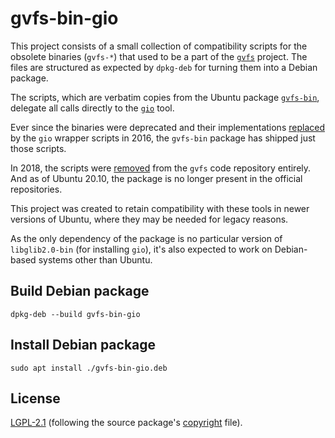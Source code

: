 # gvfs-bin-gio

This project consists of a small collection of compatibility scripts for the obsolete
binaries (`gvfs-*`) that used to be a part of the
[`gvfs`](https://wiki.gnome.org/Projects/gvfs) project.
The files are structured as expected by `dpkg-deb` for turning them into a Debian package.

The scripts, which are verbatim copies from the Ubuntu package
[`gvfs-bin`](https://packages.ubuntu.com/focal/gvfs-bin),
delegate all calls directly to the [`gio`](https://docs.gtk.org/gio/) tool.

Ever since the binaries were deprecated and their implementations
[replaced](https://gitlab.gnome.org/GNOME/gvfs/-/commit/2f28fa49cfeb1c82927a1c7c0021b15e2742149f)
by the `gio` wrapper scripts in 2016,
the `gvfs-bin` package has shipped just those scripts.

In 2018, the scripts were
[removed](https://gitlab.gnome.org/GNOME/gvfs/-/commit/6d711c07cbd00768c6b2b468f3100f02afc58f6f)
from the `gvfs` code repository entirely.
And as of Ubuntu 20.10, the package is no longer present in the official repositories.

This project was created to retain compatibility with these tools in newer versions of Ubuntu,
where they may be needed for legacy reasons.

As the only dependency of the package is no particular version of `libglib2.0-bin`
(for installing `gio`),
it's also expected to work on Debian-based systems other than Ubuntu.

## Build Debian package

```shell
dpkg-deb --build gvfs-bin-gio
```

## Install Debian package

```shell
sudo apt install ./gvfs-bin-gio.deb
```

## License

[LGPL-2.1](./LICENSE) (following the source package's
[copyright](https://changelogs.ubuntu.com/changelogs/pool/main/g/gvfs/gvfs_1.44.1-1ubuntu1/copyright)
file).
